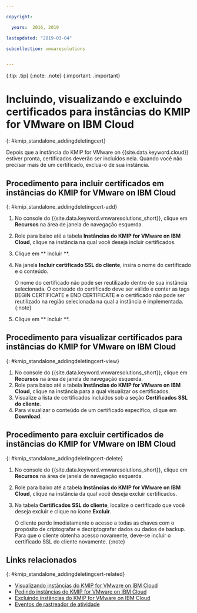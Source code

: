 ```yaml
---

copyright:

  years:  2016, 2019

lastupdated: "2019-03-04"

subcollection: vmwaresolutions


---
```


{:tip: .tip}
{:note: .note}
{:important: .important}

# Incluindo, visualizando e excluindo certificados para instâncias do KMIP for VMware on IBM Cloud
{: #kmip_standalone_addingdeletingcert}

Depois que a instância do KMIP for VMware on {{site.data.keyword.cloud}} estiver pronta, certificados deverão ser incluídos nela. Quando você não precisar mais de um certificado, exclua-o de sua instância.

## Procedimento para incluir certificados em instâncias do KMIP for VMware on IBM Cloud
{: #kmip_standalone_addingdeletingcert-add}

1. No console do {{site.data.keyword.vmwaresolutions_short}}, clique em **Recursos** na área de janela de navegação esquerda.
2. Role para baixo até a tabela **Instâncias do KMIP for VMware on IBM Cloud**, clique na instância na qual você deseja incluir certificados.
3. Clique em  ** Incluir **.
4. Na janela **Incluir certificado SSL do cliente**, insira o nome do certificado e o conteúdo.

   O nome do certificado não pode ser reutilizado dentro de sua instância selecionada. O conteúdo do certificado deve ser válido e conter as tags BEGIN CERTIFICATE e END CERTIFICATE e o certificado não pode ser reutilizado na região selecionada na qual a instância é implementada.
   {:note}
5. Clique em  ** Incluir **.

## Procedimento para visualizar certificados para instâncias do KMIP for VMware on IBM Cloud
{: #kmip_standalone_addingdeletingcert-view}

1. No console do {{site.data.keyword.vmwaresolutions_short}}, clique em **Recursos** na área de janela de navegação esquerda.
2. Role para baixo até a tabela **Instâncias do KMIP for VMware on IBM Cloud**, clique na instância para a qual visualizar os certificados.
3. Visualize a lista de certificados incluídos sob a seção **Certificados SSL do cliente**.
4. Para visualizar o conteúdo de um certificado específico, clique em **Download**.

## Procedimento para excluir certificados de instâncias do KMIP for VMware on IBM Cloud
{: #kmip_standalone_addingdeletingcert-delete}

1. No console do {{site.data.keyword.vmwaresolutions_short}}, clique em **Recursos** na área de janela de navegação esquerda.
2. Role para baixo até a tabela **Instâncias do KMIP for VMware on IBM Cloud**, clique na instância da qual você deseja excluir certificados.
3. Na tabela **Certificados SSL do cliente**, localize o certificado que você deseja excluir e clique no ícone **Excluir**.

   O cliente perde imediatamente o acesso a todas as chaves com o propósito de criptografar e decriptografar dados ou dados de backup. Para que o cliente obtenha acesso novamente, deve-se incluir o certificado SSL do cliente novamente.
   {:note}

## Links relacionados
{: #kmip_standalone_addingdeletingcert-related}

* [Visualizando instâncias do KMIP for VMware on IBM Cloud](/docs/services/vmwaresolutions/services?topic=vmware-solutions-kmip_standalone_viewing)
* [Pedindo instâncias do KMIP for VMware on IBM Cloud](/docs/services/vmwaresolutions/services?topic=vmware-solutions-kmip_standalone_ordering)
* [Excluindo instâncias do KMIP for VMware on IBM Cloud](/docs/services/vmwaresolutions/services?topic=vmware-solutions-kmip_standalone_deleting)
* [Eventos de rastreador de atividade](/docs/services/vmwaresolutions/vmonic?topic=vmware-solutions-at-events)
